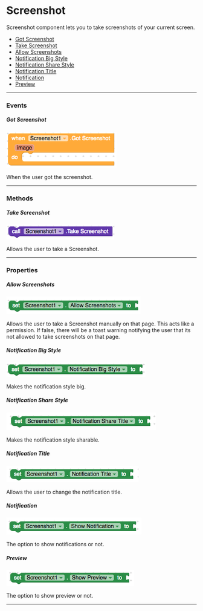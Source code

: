 # Screenshot

Screenshot component lets you to take screenshots of your current screen.

- [Got Screenshot](#got-screenshot)
- [Take Screenshot](#take-screenshot)
- [Allow Screenshots](#allow-screenshots)
- [Notification Big Style](#notification-big-style)
- [Notification Share Style](#notification-share-style)
- [Notification Title](#notification-title)
- [Notification](#notification)
- [Preview](#preview)

---

### Events

##### Got Screenshot

![](/assets/user-interface/screenshot/got-screenshot.png)

When the user got the screenshot.



---

### Methods

##### Take Screenshot

![](/assets/user-interface/screenshot/take-screenshot.png)

Allows the user to take a Screenshot.


---

### Properties

##### Allow Screenshots

![](/assets/user-interface/screenshot/allow-screenshot.png)

Allows the user to take a Screenshot manually on that page. This acts like a permission. If false, there will be a toast warning notifying the user that its not allowed to take screenshots on that page.

##### Notification Big Style

![](/assets/user-interface/screenshot/notification-big-style.png)

Makes the notification style big.

##### Notification Share Style

![](/assets/user-interface/screenshot/notification-share-title.png)

Makes the notification style sharable.

##### Notification Title

![](/assets/user-interface/screenshot/notification-title.png)

Allows the user to change the notification title.

##### Notification

![](/assets/user-interface/screenshot/show-notification.png)

The option to show notifications or not.

##### Preview

![](/assets/user-interface/screenshot/show-preview.png)

The option to show preview or not.

---
